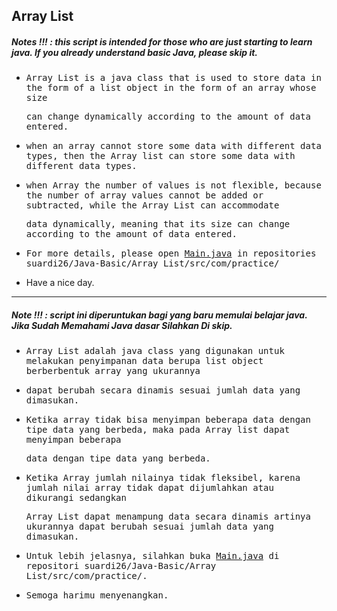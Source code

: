 ## Array List
##### Notes !!! : this script is intended for those who are just starting to learn java. If you already understand basic Java, please skip it.

- <samp>Array List is a java class that is used to store data in the form of a list object in the form of an array whose size</samp>

  <samp>can change dynamically according to the amount of data entered.</samp>
  
- <samp>when an array cannot store some data with different data types, then the Array list can store some data with different data types.</samp>

- <samp>when Array the number of values is not flexible, because the number of array values cannot be added or subtracted, while the Array List can accommodate<samp>
  
  <samp>data dynamically, meaning that its size can change according to the amount of data entered.</samp>
    
- <samp>For more details, please open [Main.java](https://github.com/suardi26/Java-Basic/blob/main/Array%20List/src/com/practice/Main.java) in repositories suardi26/Java-Basic/Array List/src/com/practice/</samp>

- </samp>Have a nice day.</samp>

---

##### Note !!! : script ini diperuntukan bagi yang baru memulai belajar java. Jika Sudah Memahami Java dasar Silahkan Di skip.

- <samp>Array List adalah java class yang digunakan untuk melakukan penyimpanan data berupa list object berberbentuk array yang ukurannya</samp>

- <samp>dapat berubah secara dinamis sesuai jumlah data yang dimasukan.</samp>

- <samp>Ketika array tidak bisa menyimpan beberapa data dengan tipe data yang berbeda, maka pada Array list dapat menyimpan beberapa</samp> 
 
  <samp>data dengan tipe data yang berbeda.</samp>

- <samp>Ketika Array jumlah nilainya tidak fleksibel, karena jumlah nilai array tidak dapat dijumlahkan atau dikurangi sedangkan 
 
  <samp>Array List dapat menampung data secara dinamis artinya ukurannya dapat berubah sesuai jumlah data yang dimasukan.</samp>
  
- <samp>Untuk lebih jelasnya, silahkan buka [Main.java](https://github.com/suardi26/Java-Basic/blob/main/Array%20List/src/com/practice/Main.java) di repositori suardi26/Java-Basic/Array List/src/com/practice/.</samp>

- <samp>Semoga harimu menyenangkan.</samp>


